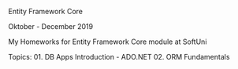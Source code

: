 Entity Framework Core

Oktober - December 2019

My Homeworks for Entity Framework Core module at SoftUni

Topics:
	01. DB Apps Introduction - ADO.NET
	02. ORM Fundamentals
	